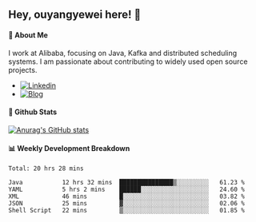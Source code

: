 ## Hey, ouyangyewei here! :wave:

#### :rocket: About Me
I work at Alibaba, focusing on Java, Kafka and distributed scheduling systems. I am passionate about contributing to widely used open source projects.

- [![Linkedin](https://img.shields.io/badge/LinkedIn-ouyangyewei-blue)](https://www.linkedin.com/in/ouyangyewei/)
- [![Blog](https://img.shields.io/badge/Blog-yeweiouyang-orange)](https://blog.csdn.net/yeweiouyang)

#### :star2: Github Stats
[![Anurag's GitHub stats](https://github-readme-stats.vercel.app/api?username=ouyangyewei&show_icons=true&cache_seconds=3600&theme=tokyonight)](https://github.com/anuraghazra/github-readme-stats)

#### :bar_chart: Weekly Development Breakdown
<!--START_SECTION:waka-->
```text
Total: 20 hrs 28 mins

Java           12 hrs 32 mins  ███████████████▒░░░░░░░░░   61.23 % 
YAML           5 hrs 2 mins    ██████░░░░░░░░░░░░░░░░░░░   24.60 % 
XML            46 mins         █░░░░░░░░░░░░░░░░░░░░░░░░   03.82 % 
JSON           25 mins         ▓░░░░░░░░░░░░░░░░░░░░░░░░   02.06 % 
Shell Script   22 mins         ▒░░░░░░░░░░░░░░░░░░░░░░░░   01.85 % 
```
<!--END_SECTION:waka-->
